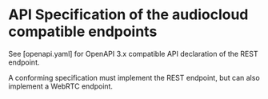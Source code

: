 # API Specification of the audiocloud compatible endpoints

See [openapi.yaml] for OpenAPI 3.x compatible API declaration of the REST endpoint.

A conforming specification must implement the REST endpoint, but can also implement a WebRTC endpoint.
